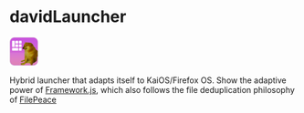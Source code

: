 # davidLauncher

<img width="50px" src="icon.svg">

Hybrid launcher that adapts itself to KaiOS/Firefox OS. Show the adaptive power of [Framework.js](https://github.com/FrameworkJavascript), which also follows the file deduplication philosophy of [FilePeace](https://github.com/filepeace/)

